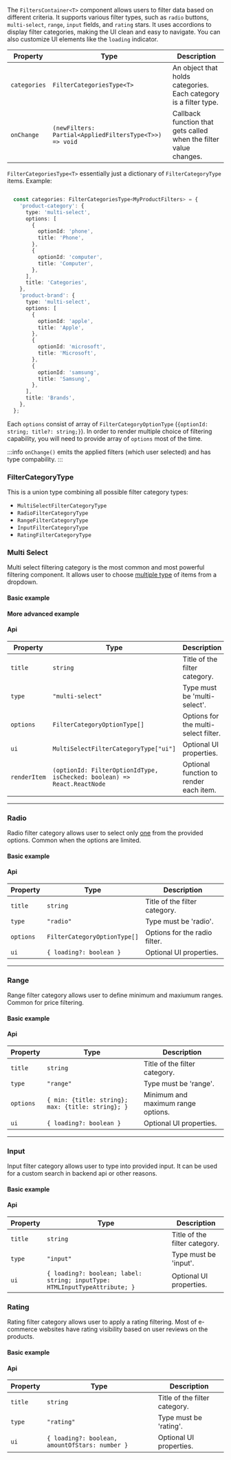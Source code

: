 The `FiltersContainer<T>` component allows users to filter data based on different criteria. It supports various filter types, such as `radio` buttons, `multi-select`, `range`, `input` fields, and `rating` stars. It uses accordions to display filter categories, making the UI clean and easy to navigate. You can also customize UI elements like the `loading` indicator.

| Property          | Type                                                | Description                                                                                              |
|-------------------|-----------------------------------------------------|----------------------------------------------------------------------------------------------------------|
| `categories`      | `FilterCategoriesType<T>`                | An object that holds categories. Each category is a filter type.                                         |
| `onChange`        | `(newFilters: Partial<AppliedFiltersType<T>>) => void` | Callback function that gets called when the filter value changes.               |


`FilterCategoriesType<T>` essentially just a dictionary of `FilterCategoryType` items. Example:

```ts

  const categories: FilterCategoriesType<MyProductFilters> = {
    'product-category': {
      type: 'multi-select',
      options: [
        {
          optionId: 'phone',
          title: 'Phone',
        },
        {
          optionId: 'computer',
          title: 'Computer',
        },
      ],
      title: 'Categories',
    },
    'product-brand': {
      type: 'multi-select',
      options: [
        {
          optionId: 'apple',
          title: 'Apple',
        },
        {
          optionId: 'microsoft',
          title: 'Microsoft',
        },
        {
          optionId: 'samsung',
          title: 'Samsung',
        },
      ],
      title: 'Brands',
    },
  };
```

Each `options` consist of array of `FilterCategoryOptionType` (`{optionId: string; title?: string;}`). In order to render multiple choice of filtering capability, you will need to provide array of `options` most of the time.

:::info
`onChange()` emits the applied filters (which user selected) and has type compability.
:::


### FilterCategoryType

This is a union type combining all possible filter category types:

- `MultiSelectFilterCategoryType`
- `RadioFilterCategoryType`
- `RangeFilterCategoryType`
- `InputFilterCategoryType`
- `RatingFilterCategoryType`

### Multi Select

Multi select filtering category is the most common and most powerful filtering component. It allows user to choose <u>multiple type</u> of items from a dropdown. 

#### Basic example

<code src="./examples/multi-select-example-basic.tsx"></code>

#### More advanced example

<code src="./examples/multi-select-example-advanced.tsx"></code>

#### Api

| Property       | Type                          | Description                                            |
|----------------|-------------------------------|--------------------------------------------------------|
| `title`        | `string`                      | Title of the filter category.                          |
| `type`         | `"multi-select"`              | Type must be 'multi-select'.                           |
| `options`      | `FilterCategoryOptionType[]`  | Options for the multi-select filter.                   |
| `ui`           | `MultiSelectFilterCategoryType["ui"]`                      | Optional UI properties.                               |
| `renderItem`   | `(optionId: FilterOptionIdType, isChecked: boolean) => React.ReactNode`                    | Optional function to render each item.                 |

<hr/>

### Radio

Radio filter category allows user to select only <u>one</u> from the provided options. Common when the options are limited.

#### Basic example

<code src="./examples/radio-example-basic.tsx"></code>

#### Api

| Property  | Type                          | Description                      |
|-----------|-------------------------------|----------------------------------|
| `title`   | `string`                      | Title of the filter category.    |
| `type`    | `"radio"`                     | Type must be 'radio'.            |
| `options` | `FilterCategoryOptionType[]`  | Options for the radio filter.    |
| `ui`      | `{ loading?: boolean }`       | Optional UI properties.          |

<hr/>

### Range

Range filter category allows user to define minimum and maxiumum ranges. Common for price filtering.

#### Basic example

<code src="./examples/range-example-basic.tsx"></code>

#### Api

| Property  | Type                          | Description                         |
|-----------|-------------------------------|-------------------------------------|
| `title`   | `string`                      | Title of the filter category.       |
| `type`    | `"range"`                     | Type must be 'range'.               |
| `options` | `{ min: {title: string}; max: {title: string}; }` | Minimum and maximum range options.  |
| `ui`      | `{ loading?: boolean }`       | Optional UI properties.             |

<hr/>

### Input

Input filter category allows user to type into provided input. It can be used for a custom search in backend api or other reasons.

#### Basic example

<code src="./examples/input-example-basic.tsx"></code>

#### Api

| Property  | Type                          | Description                         |
|-----------|-------------------------------|-------------------------------------|
| `title`   | `string`                      | Title of the filter category.       |
| `type`    | `"input"`                     | Type must be 'input'.               |
| `ui`      | `{ loading?: boolean; label: string; inputType: HTMLInputTypeAttribute; }`                      | Optional UI properties.             |

### Rating

Rating filter category allows user to apply a rating filtering. Most of e-commerce websites have rating visibility based on user reviews on the products.

#### Basic example

<code src="./examples/rating-example-basic.tsx"></code>

#### Api

| Property  | Type                          | Description                         |
|-----------|-------------------------------|-------------------------------------|
| `title`   | `string`                      | Title of the filter category.       |
| `type`    | `"rating"`                    | Type must be 'rating'.              |
| `ui`      | `{ loading?: boolean, amountOfStars: number }` | Optional UI properties.         |

